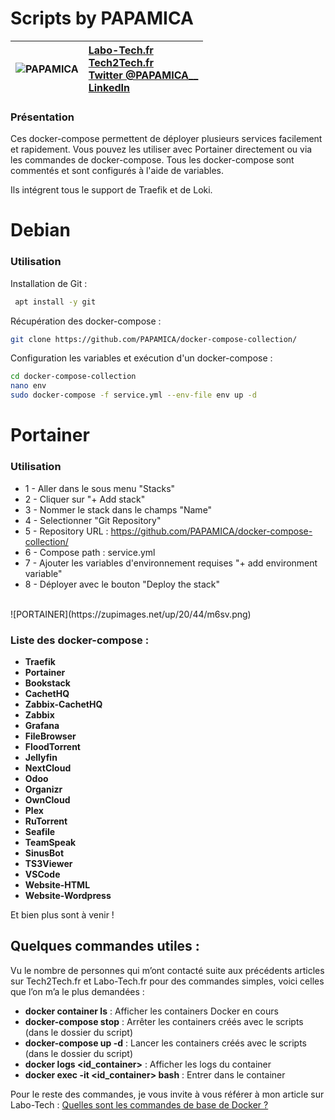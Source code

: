 
# Scripts by PAPAMICA
|  ![PAPAMICA](https://zupimages.net/up/20/04/7vtd.png) |  [Labo-Tech.fr](https://labo-tech.fr/)<br/> [Tech2Tech.fr](https://www.tech2tech.fr/) <br/> [Twitter @PAPAMICA__](https://twitter.com/PAPAMICA__) <br/> [LinkedIn](https://www.linkedin.com/in/mickael-asseline/)<br/> |
|:--------:| :-------------|


### Présentation

Ces docker-compose permettent de déployer plusieurs services facilement et rapidement. Vous pouvez les utiliser avec Portainer directement ou via les commandes de docker-compose.
Tous les docker-compose sont commentés et sont configurés à l'aide de variables.

Ils intégrent tous le support de Traefik et de Loki.

# Debian

### Utilisation
Installation de Git :
```bash
 apt install -y git
```

Récupération des docker-compose :
```bash
git clone https://github.com/PAPAMICA/docker-compose-collection/
```


Configuration les variables et exécution d'un docker-compose :
```bash
cd docker-compose-collection
nano env
sudo docker-compose -f service.yml --env-file env up -d
```

# Portainer

### Utilisation
+ 1 - Aller dans le sous menu "Stacks"
+ 2 - Cliquer sur "+ Add stack"
+ 3 - Nommer le stack dans le champs "Name"
+ 4 - Selectionner "Git Repository"
+ 5 - Repository URL : https://github.com/PAPAMICA/docker-compose-collection/
+ 6 - Compose path : service.yml
+ 7 - Ajouter les variables d'environnement requises "+ add environment variable"
+ 8 - Déployer avec le bouton "Deploy the stack"
<br/>
![PORTAINER](https://zupimages.net/up/20/44/m6sv.png)


### Liste des docker-compose :

+ **Traefik**
+ **Portainer**
+ **Bookstack**
+ **CachetHQ**
+ **Zabbix-CachetHQ**
+ **Zabbix**
+ **Grafana**
+ **FileBrowser**
+ **FloodTorrent**
+ **Jellyfin**
+ **NextCloud**
+ **Odoo**
+ **Organizr**
+ **OwnCloud**
+ **Plex**
+ **RuTorrent**
+ **Seafile**
+ **TeamSpeak**
+ **SinusBot**
+ **TS3Viewer**
+ **VSCode**
+ **Website-HTML**
+ **Website-Wordpress**
     
Et bien plus sont à venir !
    
## Quelques commandes utiles :

Vu le nombre de personnes qui m’ont contacté suite aux précédents articles sur Tech2Tech.fr et Labo-Tech.fr  pour des commandes simples, voici celles que l’on m’a le plus demandées :

-   **docker container ls** : Afficher les containers Docker en cours
-   **docker-compose stop** : Arrêter les containers créés avec le scripts (dans le dossier du script)
- **docker-compose up -d** : Lancer les containers créés avec le scripts (dans le dossier du script)
-   **docker logs <id_container>** : Afficher les logs du container
-   **docker exec -it <id_container> bash** : Entrer dans le container 

Pour le reste des commandes, je vous invite à vous référer à mon article sur Labo-Tech :  [Quelles sont les commandes de base de Docker ?](https://labo-tech.fr/base-de-connaissance/quelles-sont-les-commandes-de-base-de-docker/)

